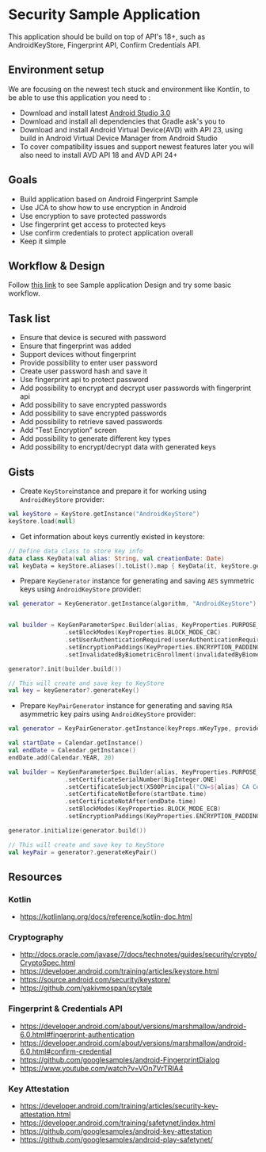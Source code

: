 # Security Sample Application

This application should be build on top of API's 18+, such as AndroidKeyStore, Fingerprint API, Confirm Credentials API.


## Environment setup

We are focusing on the newest tech stuck and environment like Kontlin, to be able to use this application you need to :

- Download and install latest [Android Studio 3.0](https://developer.android.com/studio/preview/index.html)
- Download and install all dependencies that Gradle ask's you to
- Download and install Android Virtual Device(AVD) with API 23, using build in Android Virtual Device Manager from Android Studio
- To cover compatibility issues and support newest features later you will also need to install AVD API 18 and AVD API 24+

## Goals

- Build application based on Android Fingerprint Sample
- Use JCA to show how to use encryption in Android
- Use encryption to save protected passwords
- Use fingerprint get access to protected keys
- Use confirm credentials to protect application overall
- Keep it simple

## Workflow & Design

Follow [this link](https://xd.adobe.com/view/25652e67-9814-4633-96fa-1ed8963bcfc0/) to see Sample application Design and try some basic workflow.

## Task list

- Ensure that device is secured with password
- Ensure that fingerprint was added
- Support devices without fingerprint
- Provide possibility to enter user password
- Create user password hash and save it
- Use fingerprint api to protect password
- Add possibility to encrypt and decrypt user passwords with fingerprint api
- Add possibility to save encrypted passwords
- Add possibility to save encrypted passwords
- Add possibility to retrieve saved passwords
- Add “Test Encryption” screen
- Add possibility to generate different key types
- Add possibility to encrypt/decrypt data with generated keys

## Gists

- Create `KeyStore`instance and prepare it for working using `AndroidKeyStore` provider:

```kotlin
val keyStore = KeyStore.getInstance("AndroidKeyStore")
keyStore.load(null)
```

- Get information about keys currently existed in keystore:

```kotlin
// Define data class to store key info
data class KeyData(val alias: String, val creationDate: Date)
val keyData = keyStore.aliases().toList().map { KeyData(it, keyStore.getCreationDate(it)) }
```

- Prepare `KeyGenerator` instance for generating and saving `AES` symmetric keys using `AndroidKeyStore` provider:

```kotlin
val generator = KeyGenerator.getInstance(algorithm, "AndroidKeyStore")


val builder = KeyGenParameterSpec.Builder(alias, KeyProperties.PURPOSE_ENCRYPT or KeyProperties.PURPOSE_DECRYPT)
                .setBlockModes(KeyProperties.BLOCK_MODE_CBC)
                .setUserAuthenticationRequired(userAuthenticationRequired)
                .setEncryptionPaddings(KeyProperties.ENCRYPTION_PADDING_PKCS7)
                .setInvalidatedByBiometricEnrollment(invalidatedByBiometricEnrollment)

generator?.init(builder.build())

// This will create and save key to KeyStore
val key = keyGenerator?.generateKey()
```

- Prepare `KeyPairGenerator` instance for generating and saving `RSA` asymmetric key pairs using `AndroidKeyStore` provider:

```kotlin
val generator = KeyPairGenerator.getInstance(keyProps.mKeyType, provider);

val startDate = Calendar.getInstance()
val endDate = Calendar.getInstance()
endDate.add(Calendar.YEAR, 20)

val builder = KeyGenParameterSpec.Builder(alias, KeyProperties.PURPOSE_ENCRYPT or KeyProperties.PURPOSE_DECRYPT)
                .setCertificateSerialNumber(BigInteger.ONE)
                .setCertificateSubject(X500Principal("CN=${alias} CA Certificate"))
                .setCertificateNotBefore(startDate.time)
                .setCertificateNotAfter(endDate.time)
                .setBlockModes(KeyProperties.BLOCK_MODE_ECB)
                .setEncryptionPaddings(KeyProperties.ENCRYPTION_PADDING_RSA_PKCS1)

generator.initialize(generator.build())

// This will create and save key to KeyStore
val keyPair = generator?.generateKeyPair()
```

## Resources

### Kotlin

- https://kotlinlang.org/docs/reference/kotlin-doc.html

### Cryptography

- http://docs.oracle.com/javase/7/docs/technotes/guides/security/crypto/CryptoSpec.html
- https://developer.android.com/training/articles/keystore.html
- https://source.android.com/security/keystore/
- https://github.com/yakivmospan/scytale

### Fingerprint & Credentials API

- https://developer.android.com/about/versions/marshmallow/android-6.0.html#fingerprint-authentication
- https://developer.android.com/about/versions/marshmallow/android-6.0.html#confirm-credential
- https://github.com/googlesamples/android-FingerprintDialog
- https://www.youtube.com/watch?v=VOn7VrTRlA4

### Key Attestation

- https://developer.android.com/training/articles/security-key-attestation.html
- https://developer.android.com/training/safetynet/index.html
- https://github.com/googlesamples/android-key-attestation
- https://github.com/googlesamples/android-play-safetynet/
